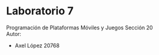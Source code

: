 # Laboratorio 7
Programación de Plataformas Móviles y Juegos Sección 20  
Autor:  
- Axel López 20768